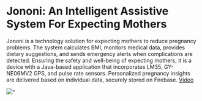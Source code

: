 # Jononi: An Intelligent Assistive System For Expecting Mothers

Jononi is a technology solution for expecting mothers to reduce pregnancy problems. The system calculates BMI, monitors medical data, provides dietary suggestions, and sends emergency alerts when complications are detected. Ensuring the safety and well-being of expecting mothers, it is a device with a Java-based application that incorporates LM35, GY-NE06MV2 GPS, and pulse rate sensors. Personalized pregnancy insights are delivered based on individual data, securely stored on Firebase. [Video](https://drive.google.com/file/d/1gFXdig62Rjf6JoSwY2BwoBxESA8XafAx/view)

<img src='/images/jononi.jpg'>"